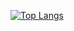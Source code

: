 [![Top Langs](https://github-readme-stats.vercel.app/api/top-langs/?username=Techpotato1&layout=compact&theme=github_dark&border_color=4078c0)](https://github.com/anuraghazra/github-readme-stats)
